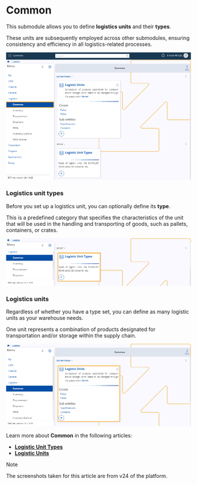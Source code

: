 # Common 

This submodule allows you to define **logistics units** and their **types**.

These units are subsequently employed across other submodules, ensuring consistency and efficiency in all logistics-related processes.

![picture](pictures/Common_view_14_03.png)

### Logistics unit types

Before you set up a logistics unit, you can optionally define its **type**. 

This is a predefined category that specifies the characteristics of the unit that will be used in the handling and transporting of goods, such as pallets, containers, or crates. 

![picture](pictures/Common_Logistics_Unit_Types_14_03.png)

### Logistics units

Regardless of whether you have a type set, you can define as many logistic units as your warehouse needs. 

One unit represents a combination of products designated for transportation and/or storage within the supply chain. 

![picture](pictures/Common_Logistics_Units_14_03.png)

Learn more about **Common** in the following articles:

*	**[Logistic Unit Types](https://docs.erp.net/tech/modules/logistics/common/logistic-unit-types.html)**
*	**[Logistic Units](https://docs.erp.net/tech/modules/logistics/common/logistic-units.html)**

> [!NOTE]
> 
> The screenshots taken for this article are from v24 of the platform.
